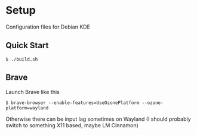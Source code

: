 # Setup
Configuration files for Debian KDE

## Quick Start
```console
$ ./build.sh
```

## Brave
Launch Brave like this

```
$ brave-browser --enable-features=UseOzonePlatform --ozone-platform=wayland
```

Otherwise there can be input lag sometimes on Wayland (I should probably switch to something X11 based, maybe LM Cinnamon)
